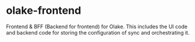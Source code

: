 # olake-frontend
Frontend &amp; BFF (Backend for frontend) for Olake. This includes the UI code and backend code for storing the configuration of sync and orchestrating it.
